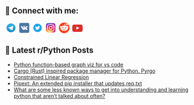 ## 🔎 Connect with me:
[<img src="https://github.com/bullbesh/bullbesh/blob/main/images/Telegram.png" width="32" height="32" />](https://t.me/bullbesh)
[<img src="https://github.com/bullbesh/bullbesh/blob/main/images/VK.png" width="32" height="32" />](https://vk.com/bullbesh)
[<img src="https://github.com/bullbesh/bullbesh/blob/main/images/Twitter.png" width="32" height="32" />](https://twitter.com/bullbesh1)
[<img src="https://github.com/bullbesh/bullbesh/blob/main/images/Instagram.png" width="32" height="32" />](https://www.instagram.com/bullbesh)
[<img src="https://github.com/bullbesh/bullbesh/blob/main/images/Reddit.png" width="32" height="32" />](https://www.reddit.com/user/bullbesh)
[<img src="https://github.com/bullbesh/bullbesh/blob/main/images/YouTube.png" width="32" height="32" />](https://www.youtube.com/channel/UCtfjRs6uzgq5mfm8S06WTcg)

## 📕 Latest r/Python Posts
<!-- BLOG-POST-LIST:START -->
- [Python function-based graph viz for vs code](https://www.reddit.com/r/Python/comments/15uypw5/python_functionbased_graph_viz_for_vs_code/)
- [Cargo &lpar;Rust&rpar; inspired package manager for Python. Pyrgo](https://www.reddit.com/r/Python/comments/15uvtca/cargo_rust_inspired_package_manager_for_python/)
- [Constrained Linear Regression](https://www.reddit.com/r/Python/comments/15uuo14/constrained_linear_regression/)
- [Pipext: An extended pip installer that updates req.txt](https://www.reddit.com/r/Python/comments/15uuo08/pipext_an_extended_pip_installer_that_updates/)
- [What are some less known ways to get into understanding and learning python that aren’t talked about often?](https://www.reddit.com/r/Python/comments/15uuajy/what_are_some_less_known_ways_to_get_into/)
<!-- BLOG-POST-LIST:END -->
